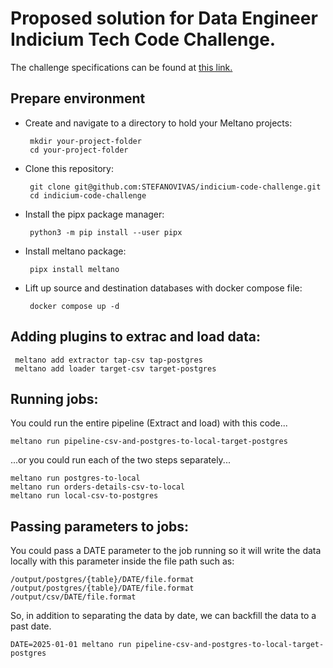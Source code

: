 # Proposed solution for Data Engineer Indicium Tech Code Challenge.  
The challenge specifications can be found at [this link.](https://github.com/STEFANOVIVAS/indicium-code-challenge/blob/main/README.md)
## Prepare environment

  -  Create and navigate to a directory to hold your Meltano projects:
    
          mkdir your-project-folder
          cd your-project-folder
     
  -  Clone this repository:
    
          git clone git@github.com:STEFANOVIVAS/indicium-code-challenge.git   
          cd indicium-code-challenge
  -  Install the pipx package manager:

          python3 -m pip install --user pipx
        
  -  Install meltano package:

          pipx install meltano  
  -  Lift up source and destination databases with docker compose file:
    
          docker compose up -d

## Adding plugins to extrac and load data:

     meltano add extractor tap-csv tap-postgres  
     meltano add loader target-csv target-postgres  

## Running jobs:
You could run the entire pipeline (Extract and load) with this code...

    meltano run pipeline-csv-and-postgres-to-local-target-postgres

...or you could run each of the two steps separately...

    meltano run postgres-to-local 
    meltano run orders-details-csv-to-local  
    meltano run local-csv-to-postgres

## Passing parameters to jobs:
You could pass a DATE parameter to the job running so it will write the data locally with this parameter inside the file path such as:

    /output/postgres/{table}/DATE/file.format
    /output/postgres/{table}/DATE/file.format
    /output/csv/DATE/file.format

So, in addition to separating the data by date, we can backfill the data to a past date.  

    DATE=2025-01-01 meltano run pipeline-csv-and-postgres-to-local-target-postgres
    




